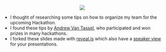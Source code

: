 <p align="center">
<img src="https://fbcdn-sphotos-h-a.akamaihd.net/hphotos-ak-xtf1/v/t1.0-9/12196217_1063284230362552_4859903256695321649_n.png?oh=a0f29950b63a2e95022ce9a6d5a6cde4&oe=56B6348C&__gda__=1455299364_6a8a7dc29a63b823ed5e01c066b11e68"/>
</p>

- I thought of researching some tips on how to organize my team for the upcoming Hackathon. 
- I found these tips by [Andrew Van Tassel](http://www.andrewvantassel.com/), who participated and won prizes in many hackathons.
- I forked these slides made with [reveal.js](https://github.com/hakimel/reveal.js) which also have a [speaker view](https://github.com/hakimel/reveal.js#speaker-notes) for your presentations.
